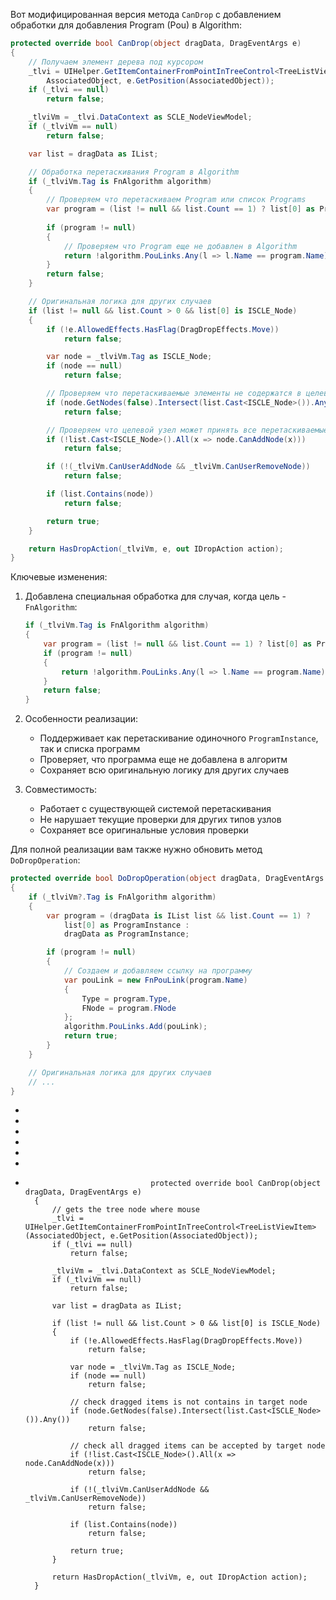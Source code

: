 Вот модифицированная версия метода `CanDrop` с добавлением обработки для добавления Program (Pou) в Algorithm:

```csharp
protected override bool CanDrop(object dragData, DragEventArgs e)
{
    // Получаем элемент дерева под курсором
    _tlvi = UIHelper.GetItemContainerFromPointInTreeControl<TreeListViewItem>(
        AssociatedObject, e.GetPosition(AssociatedObject));
    if (_tlvi == null)
        return false;

    _tlviVm = _tlvi.DataContext as SCLE_NodeViewModel;
    if (_tlviVm == null)
        return false;

    var list = dragData as IList;

    // Обработка перетаскивания Program в Algorithm
    if (_tlviVm.Tag is FnAlgorithm algorithm)
    {
        // Проверяем что перетаскиваем Program или список Programs
        var program = (list != null && list.Count == 1) ? list[0] as ProgramInstance : dragData as ProgramInstance;
        
        if (program != null)
        {
            // Проверяем что Program еще не добавлен в Algorithm
            return !algorithm.PouLinks.Any(l => l.Name == program.Name);
        }
        return false;
    }

    // Оригинальная логика для других случаев
    if (list != null && list.Count > 0 && list[0] is ISCLE_Node)
    {
        if (!e.AllowedEffects.HasFlag(DragDropEffects.Move))
            return false;

        var node = _tlviVm.Tag as ISCLE_Node;
        if (node == null)
            return false;

        // Проверяем что перетаскиваемые элементы не содержатся в целевом узле
        if (node.GetNodes(false).Intersect(list.Cast<ISCLE_Node>()).Any())
            return false;

        // Проверяем что целевой узел может принять все перетаскиваемые элементы
        if (!list.Cast<ISCLE_Node>().All(x => node.CanAddNode(x)))
            return false;

        if (!(_tlviVm.CanUserAddNode && _tlviVm.CanUserRemoveNode))
            return false;

        if (list.Contains(node))
            return false;

        return true;
    }

    return HasDropAction(_tlviVm, e, out IDropAction action);
}
```

Ключевые изменения:

1. Добавлена специальная обработка для случая, когда цель - `FnAlgorithm`:
   ```csharp
   if (_tlviVm.Tag is FnAlgorithm algorithm)
   {
       var program = (list != null && list.Count == 1) ? list[0] as ProgramInstance : dragData as ProgramInstance;
       if (program != null)
       {
           return !algorithm.PouLinks.Any(l => l.Name == program.Name);
       }
       return false;
   }
   ```

2. Особенности реализации:
   - Поддерживает как перетаскивание одиночного `ProgramInstance`, так и списка программ
   - Проверяет, что программа еще не добавлена в алгоритм
   - Сохраняет всю оригинальную логику для других случаев

3. Совместимость:
   - Работает с существующей системой перетаскивания
   - Не нарушает текущие проверки для других типов узлов
   - Сохраняет все оригинальные условия проверки

Для полной реализации вам также нужно обновить метод `DoDropOperation`:

```csharp
protected override bool DoDropOperation(object dragData, DragEventArgs e)
{
    if (_tlviVm?.Tag is FnAlgorithm algorithm)
    {
        var program = (dragData is IList list && list.Count == 1) ? 
            list[0] as ProgramInstance : 
            dragData as ProgramInstance;

        if (program != null)
        {
            // Создаем и добавляем ссылку на программу
            var pouLink = new FnPouLink(program.Name)
            {
                Type = program.Type,
                FNode = program.FNode
            };
            algorithm.PouLinks.Add(pouLink);
            return true;
        }
    }

    // Оригинальная логика для других случаев
    // ...
}
```


-
-
-
-
-
-
-                                 protected override bool CanDrop(object dragData, DragEventArgs e)
        {
            // gets the tree node where mouse
            _tlvi = UIHelper.GetItemContainerFromPointInTreeControl<TreeListViewItem>(AssociatedObject, e.GetPosition(AssociatedObject));
            if (_tlvi == null)
                return false;

            _tlviVm = _tlvi.DataContext as SCLE_NodeViewModel;
            if (_tlviVm == null)
                return false;

            var list = dragData as IList;

            if (list != null && list.Count > 0 && list[0] is ISCLE_Node)
            {
                if (!e.AllowedEffects.HasFlag(DragDropEffects.Move))
                    return false;

                var node = _tlviVm.Tag as ISCLE_Node;
                if (node == null)
                    return false;

                // check dragged items is not contains in target node
                if (node.GetNodes(false).Intersect(list.Cast<ISCLE_Node>()).Any())
                    return false;

                // check all dragged items can be accepted by target node
                if (!list.Cast<ISCLE_Node>().All(x => node.CanAddNode(x)))
                    return false;

                if (!(_tlviVm.CanUserAddNode && _tlviVm.CanUserRemoveNode))
                    return false;

                if (list.Contains(node))
                    return false;
   
                return true;
            }

            return HasDropAction(_tlviVm, e, out IDropAction action);
        }
